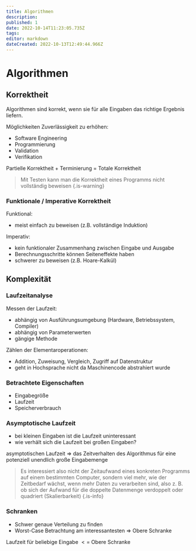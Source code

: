 ```yaml
---
title: Algorithmen
description: 
published: 1
date: 2022-10-14T11:23:05.735Z
tags: 
editor: markdown
dateCreated: 2022-10-13T12:49:44.966Z
---
```


# Algorithmen

## Korrektheit

Algorithmen sind korrekt, wenn sie für alle Eingaben das richtige Ergebnis liefern.

Möglichkeiten Zuverlässigkeit zu erhöhen:

- Software Engineering
- Programmierung
- Validation
- Verifikation

Partielle Korrektheit + Terminierung = Totale Korrektheit

> Mit Testen kann man die Korrektheit eines Programms nicht vollständig beweisen
{.is-warning}

### Funktionale / Imperative Korrektheit

Funktional:

- meist einfach zu beweisen (z.B. vollständige Induktion)

Imperativ:

- kein funktionaler Zusammenhang zwischen Eingabe und Ausgabe
- Berechnungsschritte können Seiteneffekte haben
- schwerer zu beweisen (z.B. Hoare-Kalkül)

## Komplexität

### Laufzeitanalyse

Messen der Laufzeit:

- abhängig von Ausführungsumgebung (Hardware, Betriebssystem, Compiler)
- abhängig von Parameterwerten
- gängige Methode

Zählen der Elementaroperationen:

- Addition, Zuweisung, Vergleich, Zugriff auf Datenstruktur
- geht in Hochsprache nicht da Maschinencode abstrahiert wurde

### Betrachtete Eigenschaften

- Eingabegröße
- Laufzeit
- Speicherverbrauch

### Asymptotische Laufzeit

- bei kleinen Eingaben ist die Laufzeit uninteressant
- wie verhält sich die Laufzeit bei großen Eingaben?

asymptotischen Laufzeit => das Zeitverhalten des Algorithmus für eine potenziell unendlich große Eingabemenge

> Es interessiert also nicht der Zeitaufwand eines konkreten Programms auf einem bestimmten Computer, sondern viel mehr, wie der Zeitbedarf wächst, wenn mehr Daten zu verarbeiten sind, also z. B. ob sich der Aufwand für die doppelte Datenmenge verdoppelt oder quadriert (Skalierbarkeit)
{.is-info}

### Schranken

- Schwer genaue Verteilung zu finden
- Worst-Case Betrachtung am interessantesten => Obere Schranke

Laufzeit für beliebige Eingabe $<=$ Obere Schranke  
